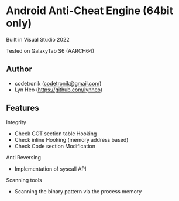 # Android Anti-Cheat Engine (64bit only)

Built in Visual Studio 2022

Tested on GalaxyTab S6 (AARCH64)

## Author
- codetronik (codetronik@gmail.com)
- Lyn Heo (https://github.com/lynheo)

## Features
Integrity
 - Check GOT section table Hooking
 - Check inline Hooking (memory address based)
 - Check Code section Modification

Anti Reversing
 - Implementation of syscall API
 
Scanning tools 
 - Scanning the binary pattern via the process memory
